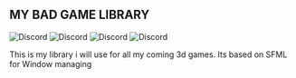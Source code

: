 ## MY BAD GAME LIBRARY

![Discord](https://img.shields.io/github/issues/MichaelKirsch/MBGL)
![Discord](https://img.shields.io/github/forks/MichaelKirsch/MBGL)
![Discord](https://img.shields.io/github/stars/MichaelKirsch/MBGL)
![Discord](https://img.shields.io/github/license/MichaelKirsch/MBGL)

This is my library i will use for all my coming 3d games. Its based on SFML for Window managing
